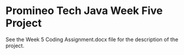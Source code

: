 # Promineo Tech Java Week Five Project
See the Week 5 Coding Assignment.docx file for the description of the project.